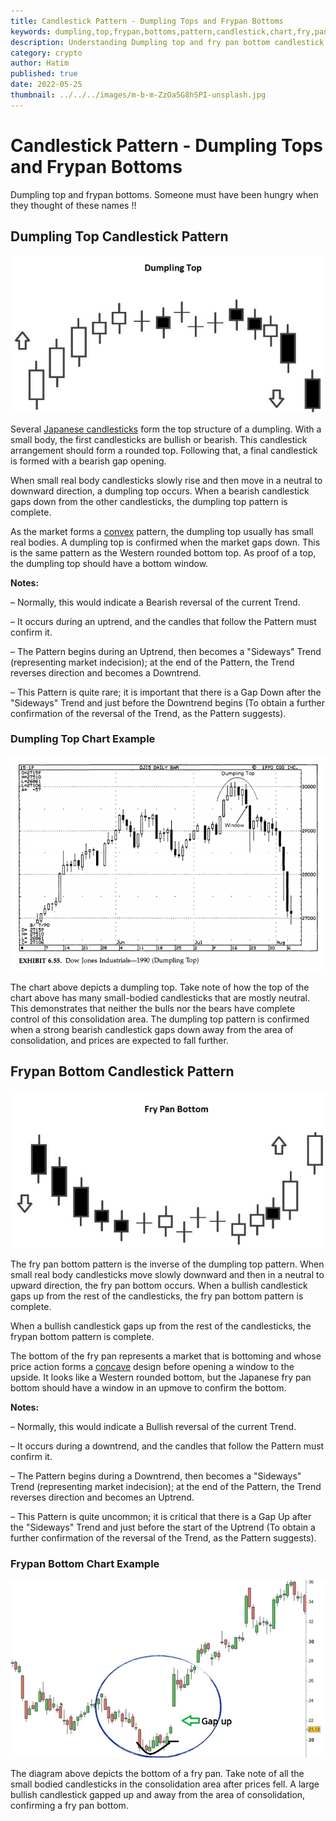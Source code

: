 ```yaml
---
title: Candlestick Pattern - Dumpling Tops and Frypan Bottoms
keywords: dumpling,top,frypan,bottoms,pattern,candlestick,chart,fry,pan,gaps,reversal,bullish,bearish
description: Understanding Dumpling top and fry pan bottom candlestick chart pattern with examples
category: crypto
author: Hatim
published: true
date: 2022-05-25
thumbnail: ../../../images/m-b-m-ZzOa5G8hSPI-unsplash.jpg
---
```


# Candlestick Pattern - Dumpling Tops and Frypan Bottoms

Dumpling top and frypan bottoms. Someone must have been hungry when they thought of these names !!

## Dumpling Top Candlestick Pattern

![Dumpling Top](./Dumpling-Top.jpg)

Several [Japanese candlesticks](https://en.wikipedia.org/wiki/Candlestick_pattern) form the top structure of a dumpling. With a small body, the first candlesticks are bullish or bearish. This candlestick arrangement should form a rounded top. Following that, a final candlestick is formed with a bearish gap opening.

When small real body candlesticks slowly rise and then move in a neutral to downward direction, a dumpling top occurs. When a bearish candlestick gaps down from the other candlesticks, the dumpling top pattern is complete.

As the market forms a [convex](https://en.wikipedia.org/wiki/Convex) pattern, the dumpling top usually has small real bodies. A dumpling top is confirmed when the market gaps down. This is the same pattern as the Western rounded bottom top. As proof of a top, the dumpling top should have a bottom window.

**Notes:**

– Normally, this would indicate a Bearish reversal of the current Trend.

– It occurs during an uptrend, and the candles that follow the Pattern must confirm it.

– The Pattern begins during an Uptrend, then becomes a "Sideways" Trend (representing market indecision); at the end of the Pattern, the Trend reverses direction and becomes a Downtrend.

– This Pattern is quite rare; it is important that there is a Gap Down after the "Sideways" Trend and just before the Downtrend begins (To obtain a further confirmation of the reversal of the Trend, as the Pattern suggests).

### Dumpling Top Chart Example

![Dumpling Top Chart Example](./image-119.png)

The chart above depicts a dumpling top. Take note of how the top of the chart above has many small-bodied candlesticks that are mostly neutral. This demonstrates that neither the bulls nor the bears have complete control of this consolidation area. The dumpling top pattern is confirmed when a strong bearish candlestick gaps down away from the area of consolidation, and prices are expected to fall further.

## Frypan Bottom Candlestick Pattern

![Frypan Bottom ](./Fry-Pan-Bottom.jpg)

The fry pan bottom pattern is the inverse of the dumpling top pattern. When small real body candlesticks move slowly downward and then in a neutral to upward direction, the fry pan bottom occurs. When a bullish candlestick gaps up from the rest of the candlesticks, the fry pan bottom pattern is complete.

When a bullish candlestick gaps up from the rest of the candlesticks, the frypan bottom pattern is complete.

The bottom of the fry pan represents a market that is bottoming and whose price action forms a [concave](https://en.wikipedia.org/wiki/Concave) design before opening a window to the upside.
It looks like a Western rounded bottom, but the Japanese fry pan bottom should have a window in an upmove to confirm the bottom.

**Notes:**

– Normally, this would indicate a Bullish reversal of the current Trend.

– It occurs during a downtrend, and the candles that follow the Pattern must confirm it.

– The Pattern begins during a Downtrend, then becomes a "Sideways" Trend (representing market indecision); at the end of the Pattern, the Trend reverses direction and becomes an Uptrend.

– This Pattern is quite uncommon; it is critical that there is a Gap Up after the "Sideways" Trend and just before the start of the Uptrend (To obtain a further confirmation of the reversal of the Trend, as the Pattern suggests).

### Frypan Bottom Chart Example

![Frypan chart example](./fry-pan-pattern-chart.png)

The diagram above depicts the bottom of a fry pan. Take note of all the small bodied candlesticks in the consolidation area after prices fell. A large bullish candlestick gapped up and away from the area of consolidation, confirming a fry pan bottom.
